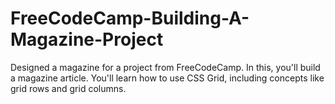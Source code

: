 # FreeCodeCamp-Building-A-Magazine-Project
Designed a magazine for a project from FreeCodeCamp. In this, you'll build a magazine article. You'll learn how to use CSS Grid, including concepts like grid rows and grid columns.
